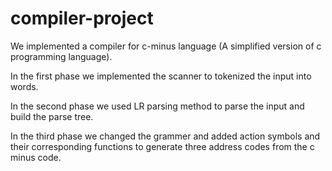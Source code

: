 # compiler-project
We implemented a compiler for c-minus language (A simplified version of c programming language).

In the first phase we implemented the scanner to tokenized the input into words.

In the second phase we used LR parsing method to parse the input and build the parse tree.

In the third phase we changed the grammer and added action symbols and their corresponding functions to generate three address codes from the c minus code.
